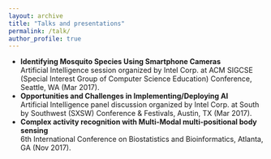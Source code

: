 ```yaml
---
layout: archive
title: "Talks and presentations"
permalink: /talk/
author_profile: true
---
```


<!--## Invited Talks/ Panel Discussion -->
<p align="center">
 <ul>
  <li><b>Identifying Mosquito Species Using Smartphone Cameras</b><br>
Artificial Intelligence session organized by Intel Corp. at ACM SIGCSE (Special Interest Group of Computer Science Education) Conference, Seattle, WA (Mar 2017).</li>
<li><b>Opportunities and Challenges in Implementing/Deploying AI</b><br>
Artificial Intelligence panel discussion organized by Intel Corp. at South by Southwest (SXSW) Conference & Festivals, Austin, TX (Mar 2017). </li>
<li><b>Complex activity recognition with Multi-Modal multi-positional body sensing</b><br>
  6th International Conference on Biostatistics and Bioinformatics, Atlanta, GA (Nov 2017).</li>
  </ul>
  </p>
